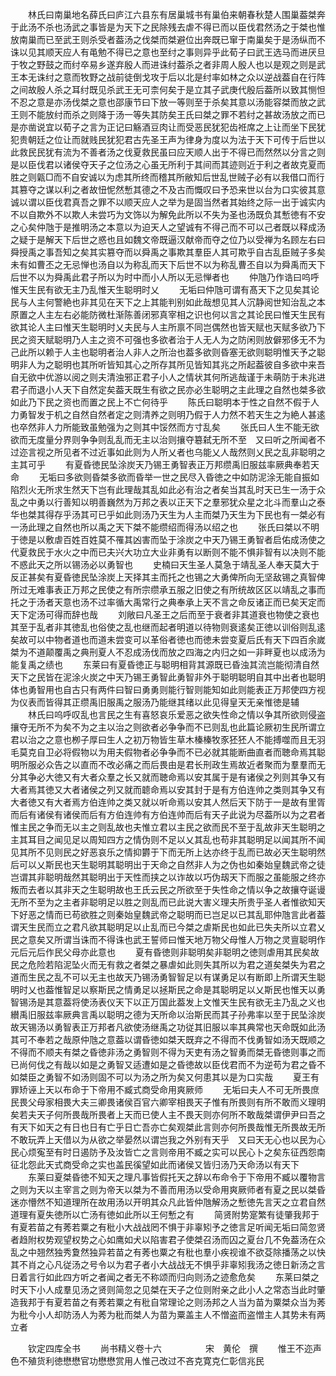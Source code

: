 <!-- { "loadSidebar": true } -->
　　林氏曰南巢地名薛氏曰庐江六县东有居巢城书有巢伯来朝春秋楚人围巢葢桀奔于此汤不杀也汤武之事皆是为天下之民除残去虐不得已而以臣伐君然汤之于桀也惟放南巢而已至武王则杀受者葢汤之伐桀而桀避位出奔既已窜于南巢矣于是汤纵而不诛以见其顺天应人有黾勉不得已之意也至纣之事则异乎此荀子曰武王选马而进厌旦于牧之野鼓之而纣卒易乡遂弃殷人而进诛纣葢杀之者非周人殷人也以是观之则是武王本无诛纣之意而牧野之战前徒倒戈攻于后以北是纣率如林之众以逆战葢自在行阵之间故殷人杀之耳纣既见杀武王无可柰何矣于是立其子武庚代殷后葢所以致其恻怛不忍之意是亦汤伐桀之意也邵康节曰下放一等则至于杀矣其意以汤能容桀而放之武王则不能放纣而杀之则降于汤一等失其防矣王氏曰桀之罪不若纣之甚故汤放之而已是亦凿说宜以荀子之言为正记曰觞酒豆肉让而受恶民犹犯齿袵席之上让而坐下民犹犯贵朝廷之位让而就贱民犹犯君古先圣王声为律身为度以为法于天下可传于后世以此救民民犹有流为不善者汤之伐夏救民虽曰应天顺人出于不得已而然然以分言之则是以臣伐君以诸侯夺天子之位汤之心虽无所利于其间而其迹则近于利之者故克夏而胜之则甈□而不自安诚以为虑其所终而稽其所敝知后世乱世贼子必有以我借口而行其篡夺之谋以利之者故忸怩然慙其德之不及古而慨叹曰予恐来世以台为口实彼其意诚以谓以臣伐君真吾之罪不以顺天应人之举为是固当然者其始终之际一出于诚实内不以自欺外不以欺人未尝巧为文饰以为解免此所以不失为圣也汤既负其慙徳有不安之心矣仲虺于是推明汤之本意以为迫天人之望诚有不得己而不可以己者既以释成汤之疑于是解天下后世之惑也且如魏文帝既逼汉献帝而夺之位乃以受禅为名顾左右曰舜授禹之事吾知之矣其实篡夺而以舜禹之事欺其羣臣人其可欺乎自古乱臣贼子多矣未有如曹丕之无忌惮也汤自以为称乱而天下后世不以为称乱曹丕自以为舜禹而天下后世不以为舜禹此君子所以为时中而小人所以无忌惮者也
　　仲虺乃作诰曰呜呼惟天生民有欲无主乃乱惟天生聪明时乂
　　无垢曰仲虺可谓有髙天下之见矣其论民与人主何警絶也非其见在天下之上其能判别如此哉想见其人沉静阅世知治乱之本原置之人主左右必能防微杜渐陈善闭邪真宰相之识也何以言之其论民曰惟天生民有欲其论人主曰惟天生聪明时乂夫民与人主所禀不同岂偶然也皆天赋也天赋多欲乃下民之资天赋聪明乃人主之资不可强也多欲者治于人无人为之防闲则放僻邪侈无不为己此所以赖于人主也聪明者治人非人之所治也葢多欲则昏塞无欲则聪明惟天予之聪明非人为之聪明也其所听皆知其心之所存其所见皆知其兆之所起葢彼自多欲中来吾自无欲中优游以阅之则夫清浊邪正君子小人之情状其何所逃哉谨于未萌防于未兆进君子而退小人天下自然定矣葢天既生有欲之民亦必生聪明之主此理之自然也桀多欲如此乃下民之资也而置之民上不亡何待乎
　　陈氏曰聪明本于性之自然不假于人力勇智发于机之自然自然者定之则清养之则明乃假于人力然不若天生之为絶人甚逺也卒然非人力所能致虽勉强为之则其中馁然而方寸乱矣
　　张氏曰人生不能无欲欲而无度量分界则争争则乱乱而无主以治则攘夺簒弑无所不至　又曰听之所闻者不过迩言视之所见者不过近事如此则为人所乂者也乌能乂人哉然则乂民之乱非聪明之主其可乎
　　有夏昏徳民坠涂炭天乃锡王勇智表正万邦缵禹旧服兹率厥典奉若天命
　　无垢曰多欲则昏桀多欲而昏举一世之民尽入昏徳之中如防泥涂无能自振如陷烈火无所求生然天下岂有此理哉其乱如此必有治之者矣当其乱时天已生一汤于众乱之中勇以行善知以明善巍然为万邦之表以正天下之羣邪犹众星之北斗而羣山之泰华也桀其得存乎汤其可已乎如此则汤乃天生为人主而桀乃天生为下民也有一桀必有一汤此理之自然也所以禹之天下桀不能缵绍而得汤以绍之也
　　张氏曰桀以不明于徳是以敷虐百姓百姓莫不罹其凶害而坠于涂炭之中天乃锡王勇智者启佑成汤使之代夏救民于水火之中而已夫兴大功立大业非勇有以断则不能不惧非智有以决则不能不惑此天之所以锡汤必以勇智也
　　史楠曰天生圣人莫急于靖乱圣人奉天莫大于反正甚矣有夏昏徳民坠涂炭上天择其主而托之也锡之大勇俾所向无坚敌锡之真智俾所过无难事表正万邦之民使之有所宗缵承五服之旧使之有所统故区区以靖乱之事而托之于汤者天意也汤不过率循大禹常行之典奉承上天不言之命反诸正而已矣天定而天下定汤可得而辞也哉
　　刘敞曰凡圣王之后而至于衰者非其道衰也物使之衰也其至于乱者非其徳乱也俗使之乱也继而起者明道以待物则衰逺矣正徳以训俗则乱逺矣故可以中物者道也而道未尝变可以革俗者徳也而徳未尝变夏后氏有天下四百余嵗桀为不道颠覆禹之典刑夏人不忍成汤伐而放之四海之内归之如一非畔夏也以成汤为能复禹之绩也
　　东莱曰有夏昏徳正与聪明相背其源既已昏浊其流岂能彻清自然天下之民皆在泥涂火炭之中天乃锡王勇智此勇智非外于聪明聪明自其中出者也聪明体也勇智用也自古只有两件曰智曰勇勇则能行智则能知如此则能表正万邦使四方视为仪表而皆得其正缵禹旧服禹之服汤乃能继其绪以此见得皇天无亲惟徳是辅
　　林氏曰呜呼叹乱也言民之生有喜怒哀乐爱恶之欲失性命之情以争其所欲则侵盗攘夺无所不为矣不为之主以治之则欲者必争争而不已则乱也此篇论厥初生民所谓立君以治之之意也栁子厚曰生人之初万物皆生草木榛榛牧豕狉狉人不能搏噬而且无羽毛莫克自卫必将假物以为用夫假物者必争争而不已必就其能断曲直者而聴命焉其聪明所服必众告之以直而不改必痛之而后畏由是君长刑政生焉故近者聚而为羣羣而无分其争必大徳又有大者众羣之长又就而聴命焉以安其属于是有诸侯之列则其争又有大者焉其徳又大者诸侯之列又就而聼命焉以安其封于是有方伯连帅之类则其争又有大者徳又有大者焉方伯连帅之类又就以听命焉以安其人然后天下防于一是故有里胥而后有诸侯有诸侯而后有方伯连帅有方伯连帅而后有天子此说为尽葢所以为之君者惟主民之争而无以主之则乱故也夫惟立君以主民之欲而民不至于乱故非天生聪明之主其耳目之闻见足以周知四方之情伪则不足以乂其乱也苟非其聪明足以闻其所不闻见其所不见则民之好恶哀乐之情抑欝于下而无所上达亦终于乱而已故必天生聪明然后可以乂斯民也天生聪明其聪明出于天命之自然非人为之伪也如秦始皇魏武帝之徒岂谓其非聪明哉然其聪明出于天性而挟之以诈故以巧伪刼天下而服之虽能服之终亦叛而去者以其非天之生聪明故也王氏云民之所欲至于失性命之情以争之故攘夺诞谩无所不至为之主者非聪明足以胜之则乱而已此说大害义理夫所贵乎圣人者惟欲知天下好恶之情而已苟欲胜之则秦始皇魏武帝之聪明而已岂足以已其乱耶仲虺言此者葢谓天生民而立之君凡欲其聪明足以止乱而已今桀之虐斯民也如此已失夫所以立君乂民之意矣又所谓当诛而不得诛也武王誓师曰惟天地万物父母惟人万物之灵亶聪明作元后元后作民父母亦此意也
　　夏有昏徳则非聪明矣非聪明之徳则虐用其民矣故民之危险若陷泥坠火而无有救之者桀之暴虐如此则失其所以为君之道矣桀失为君之道而生民之乱不可以无主也故天乃锡汤勇智智足以有谋勇足以有断即上所谓天生聪明时乂也葢惟智足以察斯民之情勇足以拯斯民之命是其聪明足以乂斯民也惟天以勇智锡汤是其意葢将使汤表仪天下以正万国此葢发上文惟天生民有欲无主乃乱之义也纉禹旧服兹率厥典言禹以聪明之德为天所命以治斯民而其子孙弗率以至于民坠涂炭故天锡汤以勇智表正万邦者凡欲使汤继禹之功従其旧服以率其典常也天命既如此汤其可不奉若之哉原仲虺之意葢以谓昏徳如桀天既弃之不得而不伐勇智如汤天既顺之不得而不顺夫有桀之昏徳非汤之勇智则不得为天吏有汤之智勇而桀无昏徳则事之而已尚何伐之有哉以如是之勇智又适遭如是之昏徳故以臣伐君而不为逆苟为君之昏不如桀臣之勇智不如汤则固不可以为汤之所为矣又何患其以是为口实哉
　　夏王有罪矫诬上天以布命于下帝用不臧式商受命用爽厥师
　　无垢曰夫人不可无所畏庶民畏父母家相畏大夫三卿畏诸侯百官六卿宰相畏天子惟有所畏则有所不敢而义理明矣若夫天子何所畏哉所畏者上天而已使人主不畏天则亦何所不敢哉桀谓伊尹曰吾之有天下如天之有日也日有亡乎日亡吾亦亡矣观桀此言则亦何所畏哉惟无所畏故无所不敢玩弄上天借以为从欲之举晏然以谓岂我之外别有天乎　又曰天无心也以民为心民心烦寃至有时日遏防予及汝皆亡之言则帝用不臧之实可以民心卜之矣东征西怨南征北怨此天式商受命之实也盖民徯望如此而诸侯又皆归汤乃天命汤以有天下
　　东莱曰夏桀昏徳不知天之理凡事皆假托天之辞以布命令于下帝用不臧以覆物言之则为天以主宰言之则为帝天以桀为不善而用汤以受命用爽厥师者有夏之民以桀昏迷亦懵然不知道理所在故用汤以开明其众凡此皆仲虺解汤之慙徳先言天之立君自然道理有夏失徳所以亡汤有徳如此所以王何慙之有
　　简贤附势寔繁有徒肇我邦于有夏若苗之有莠若粟之有秕小大战战罔不惧于非辜矧予之徳言足听闻无垢曰简忽贤者趋附权势观望权势之心如鹰如犬以陷害君子使桀召汤而囚之夏台几不免葢汤在众乱之中翘然独秀夐然独异若苗之有莠也粟之有秕也羣小疾视谁不欲芟除播荡之以快其不肖之心凡従汤之号令以为君子者小大战战无不惧乎非辜矧我汤之徳日新汤之言日着言行如此四方听之者闻之者无不称颂而归向则汤之迹愈危矣
　　东莱曰桀之时天下小人成羣见汤之贤则简忽之见桀在天子之位则附亲之此小人之常态当此时肇造我邦于有夏若苗之有莠若粟之有秕自常理论之则汤邦之人当为苗为粟桀众当为莠为秕今小人却防汤人为莠为秕而桀人为苗为粟盖主人不憎盗而盗憎主人其势未有两立者






　　钦定四库全书
　　尚书精义卷十六　　　　　宋　黄伦　撰
　　惟王不迩声色不殖货利徳懋懋官功懋懋赏用人惟己改过不吝克寛克仁彰信兆民
